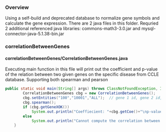 ### Overview
Using a self-build and deprecated database to normalize gene symbols and calculate the gene expression.
There are 2 java files in this folder.
Requried 2 additional referenced java libraries: commons-math3-3.0.jar and mysql-connector-java-5.1.38-bin.jar
### correlationBetweenGenes
#### correlationBetweenGenes/CorrelationBetweenGenes.java
Executing main function in this file will print out the coefficient and p-value of the relation between two given genes on the specific disease from CCLE database.
Supporting both spearman and pearson

``` java
public static void main(String[] args) throws ClassNotFoundException, IOException, SQLException{
		CorrelationBetweenGenes cbg = new CorrelationBetweenGenes();
		cbg.setEntities("100","10001","ALL");  // gene 1 id, gene 2 id, disease id
		cbg.spearman();
		if (cbg.getGeneXOK())
			System.out.println("Coeffiecient: "+cbg.getCoe()+"\np-value: "+cbg.getP());
		else
			System.out.println("Cannot compute the correlation between two genes!\nBecause "+cbg.getErrMessage());
	}
```
